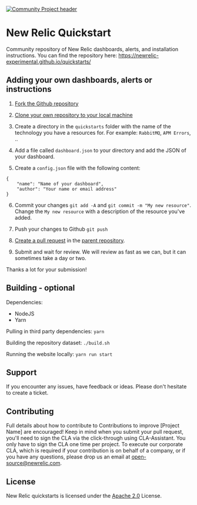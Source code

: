 [![Community Project header](https://github.com/newrelic/open-source-office/raw/master/examples/categories/images/Experimental.png)](https://github.com/newrelic/open-source-office/blob/master/examples/categories/index.md#experimental)

# New Relic Quickstart

Community repository of New Relic dashboards, alerts, and installation instructions. You can find the repository here: https://newrelic-experimental.github.io/quickstarts/

## Adding your own dashboards, alerts or instructions

1. [Fork the Github repository](https://help.github.com/en/github/getting-started-with-github/fork-a-repo#fork-an-example-repository)

2. [Clone your own repository to your local machine](https://help.github.com/en/github/creating-cloning-and-archiving-repositories/cloning-a-repository)

3. Create a directory in the `quickstarts` folder with the name of the technology you have a resources for. For example: `RabbitMQ`, `APM Errors`, ..

4. Add a file called `dashboard.json` to your directory and add the JSON of your dashboard.

5. Create a `config.json` file with the following content:

```
{
    "name": "Name of your dashboard",
    "author": "Your name or email address"
}
```

6. Commit your changes `git add -A` and `git commit -m "My new resource"`. Change the `My new resource` with a description of the resource you've added.

7. Push your changes to Github `git push`

8. [Create a pull request](https://help.github.com/en/github/collaborating-with-issues-and-pull-requests/creating-a-pull-request) in the [parent repository](https://github.com/newrelic-experimental/quickstarts/compare?expand=1).

9. Submit and wait for review. We will review as fast as we can, but it can sometimes take a day or two.

Thanks a lot for your submission!


## Building - optional

Dependencies:

- NodeJS
- Yarn

Pulling in third party dependencies: `yarn`

Building the repository dataset: `./build.sh`

Running the website locally: `yarn run start`

## Support

If you encounter any issues, have feedback or ideas. Please don't hesitate to create a ticket.
<!-- New Relic hosts and moderates an online forum where customers can interact with New Relic employees as well as other customers to get help and share best practices. Like all official New Relic open source projects, there's a related Community topic in the New Relic Explorers Hub. You can find this project's topic/threads here:

>Add the url for the support thread here -->

## Contributing
Full details about how to contribute to
Contributions to improve [Project Name] are encouraged! Keep in mind when you submit your pull request, you'll need to sign the CLA via the click-through using CLA-Assistant. You only have to sign the CLA one time per project.
To execute our corporate CLA, which is required if your contribution is on behalf of a company, or if you have any questions, please drop us an email at open-source@newrelic.com.

## License
New Relic quickstarts is licensed under the [Apache 2.0](http://apache.org/licenses/LICENSE-2.0.txt) License.

